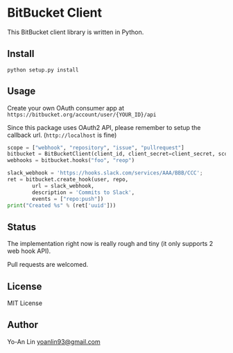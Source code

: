 # BitBucket Client

This BitBucket client library is written in Python.

## Install

    python setup.py install

## Usage

Create your own OAuth consumer app at `https://bitbucket.org/account/user/{YOUR_ID}/api`

Since this package uses OAuth2 API, please remember to setup the callback url.
(`http://localhost` is fine)
    
```python
scope = ["webhook", "repository", "issue", "pullrequest"]
bitbucket = BitBucketClient(client_id, client_secret=client_secret, scope=scope)
webhooks = bitbucket.hooks("foo", "reop")
```

```python
slack_webhook = 'https://hooks.slack.com/services/AAA/BBB/CCC';
ret = bitbucket.create_hook(user, repo,
        url = slack_webhook,
        description = 'Commits to Slack',
        events = ["repo:push"])
print("Created %s" % (ret['uuid']))
```

## Status

The implementation right now is really rough and tiny (it only supports 2 web hook API).

Pull requests are welcomed.


## License

MIT License


## Author

Yo-An Lin <yoanlin93@gmail.com>
